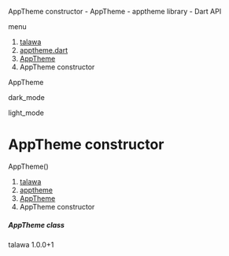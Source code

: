 




AppTheme constructor - AppTheme - apptheme library - Dart API







menu

1. [talawa](../../index.html)
2. [apptheme.dart](../../apptheme/apptheme-library.html)
3. [AppTheme](../../apptheme/AppTheme-class.html)
4. AppTheme constructor

AppTheme


dark\_mode

light\_mode




# AppTheme constructor


AppTheme()

 


1. [talawa](../../index.html)
2. [apptheme](../../apptheme/apptheme-library.html)
3. [AppTheme](../../apptheme/AppTheme-class.html)
4. AppTheme constructor

##### AppTheme class





talawa
1.0.0+1






